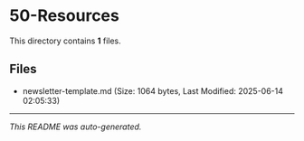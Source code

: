 # 50-Resources

This directory contains **1** files.

## Files

- newsletter-template.md (Size: 1064 bytes, Last Modified: 2025-06-14 02:05:33)

---
*This README was auto-generated.*
